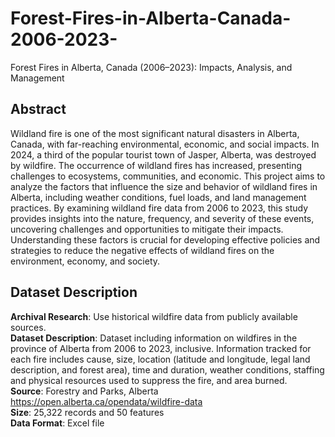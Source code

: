 # Forest-Fires-in-Alberta-Canada-2006-2023-
Forest Fires in Alberta, Canada (2006–2023): Impacts, Analysis, and Management

## Abstract
Wildland fire is one of the most significant natural disasters in Alberta, Canada, with far-reaching environmental, economic, and social impacts. In 2024, a third of the popular tourist town of Jasper, Alberta, was destroyed by wildfire. The occurrence of wildland fires has increased, presenting challenges to ecosystems, communities, and economic. This project aims to analyze the factors that influence the size and behavior of wildland fires in Alberta, including weather conditions, fuel loads, and land management practices. By examining wildland fire data from 2006 to 2023, this study provides insights into the nature, frequency, and severity of these events, uncovering challenges and opportunities to mitigate their impacts. Understanding these factors is crucial for developing effective policies and strategies to reduce the negative effects of wildland fires on the environment, economy, and society.

## Dataset Description

**Archival Research**: Use historical wildfire data from publicly available sources.\
**Dataset Description**: Dataset including information on wildfires in the province of Alberta from 2006 to 2023, inclusive. Information tracked for each fire includes cause, size, location (latitude and longitude, legal land description, and forest area), time and duration, weather conditions, staffing and physical resources used to suppress the fire, and area burned.\
**Source**: Forestry and Parks, Alberta \
https://open.alberta.ca/opendata/wildfire-data \
**Size**: 25,322 records and 50 features\
**Data Format**: Excel file
